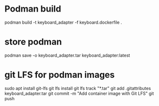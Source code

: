 # Podman build

podman build -t keyboard_adapter -f keyboard.dockerfile .

# store podman
podman save -o keyboard_adapter.tar keyboard_adapter:latest

# git LFS for podman images
sudo apt install git-lfs
git lfs install
git lfs track "*.tar"
git add .gitattributes keyboard_adapter.tar
git commit -m "Add container image with Git LFS"
git push